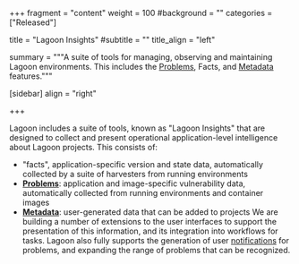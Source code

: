 +++
fragment = "content"
weight = 100
#background = ""
categories = ["Released"]

title = "Lagoon Insights"
#subtitle = ""
title_align = "left"

summary = """A suite of tools for managing, observing and maintaining Lagoon environments. This includes the [Problems](./problems), Facts, and [Metadata](./metadata) features."""

[sidebar]
  align = "right"

+++

Lagoon includes a suite of tools, known as "Lagoon Insights" that are designed to collect and present operational application-level intelligence about Lagoon projects. This consists of:
* "facts", application-specific version and state data, automatically collected by a suite of harvesters from running environments
* **[Problems](../problems)**: application and image-specific vulnerability data, automatically collected from running environments and container images
* **[Metadata](../metadata)**: user-generated data that can be added to projects
We are building a number of extensions to the user interfaces to support the presentation of this information, and its integration into workflows for tasks.
Lagoon also fully supports the generation of user [notifications](../notifications) for problems, and expanding the range of problems that can be recognized.
